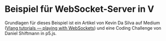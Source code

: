 
# Beispiel für WebSocket-Server in V

Grundlagen für dieses Beispiel ist ein Artikel von Kevin Da Silva auf Medium ([Vlang tutorials — playing with WebSockets](
https://kevin-da-silva.medium.com/vlang-tutorials-playing-with-websockets-1eefc84035fa)) und eine Coding Challenge von Daniel Shiftmann in p5.js.